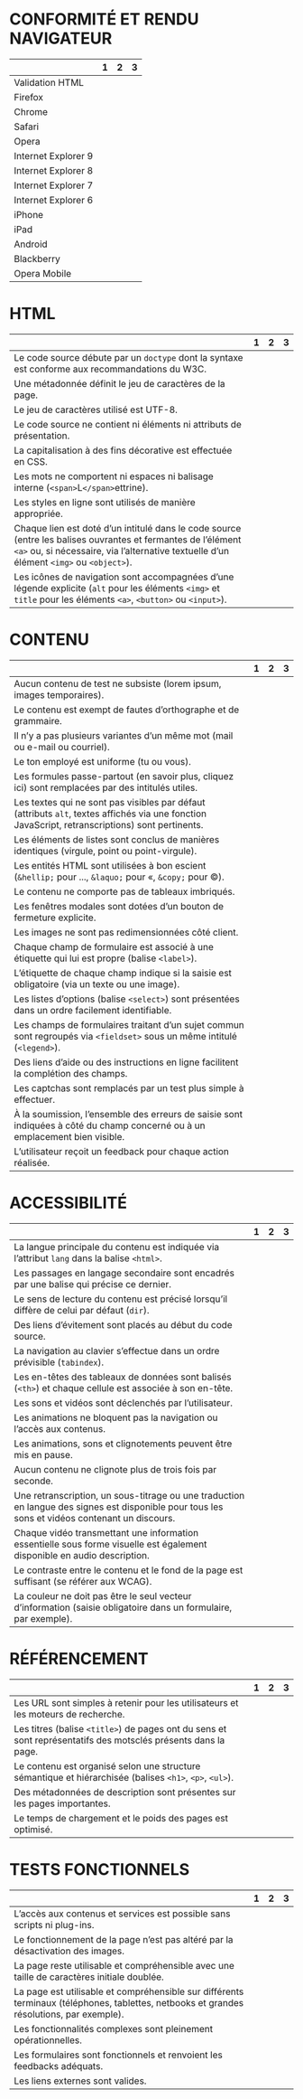CONFORMITÉ ET RENDU NAVIGATEUR
==============================

|                       |   1   |   2   |   3   |
|-----------------------|-------|-------|-------|
| Validation HTML       |       |       |       |
| Firefox               |       |       |       |
| Chrome                |       |       |       |
| Safari                |       |       |       |
| Opera                 |       |       |       |
| Internet Explorer 9   |       |       |       |
| Internet Explorer 8   |       |       |       |
| Internet Explorer 7   |       |       |       |
| Internet Explorer 6   |       |       |       |
| iPhone                |       |       |       |
| iPad                  |       |       |       |
| Android               |       |       |       |
| Blackberry            |       |       |       |
| Opera Mobile          |       |       |       |



HTML
====

|                                                                                                   |   1   |   2   |   3   |
|---------------------------------------------------------------------------------------------------|-------|-------|-------|
| Le code source débute par un `doctype` dont la syntaxe est conforme aux recommandations du W3C.   |       |       |       |
| Une métadonnée définit le jeu de caractères de la page.                                           |       |       |       |
| Le jeu de caractères utilisé est UTF-8.                                                           |       |       |       |
| Le code source ne contient ni éléments ni attributs de présentation.                              |       |       |       |
| La capitalisation à des fins décorative est effectuée en CSS.                                     |       |       |       |
| Les mots ne comportent ni espaces ni balisage interne (`<span>`L`</span>`ettrine).                |       |       |       |
| Les styles en ligne sont utilisés de manière appropriée.                                          |       |       |       |
| Chaque lien est doté d’un intitulé dans le code source (entre les balises ouvrantes et fermantes de l’élément `<a>` ou, si nécessaire, via l’alternative textuelle d’un élément `<img>` ou `<object>`).   |       |       |       |
| Les icônes de navigation sont accompagnées d’une légende explicite (`alt` pour les éléments `<img>` et `title` pour les éléments `<a>`, `<button>` ou `<input>`).   |       |       |       |



CONTENU
=======

|                                                                                                                                                  |   1   |   2   |   3   |
|--------------------------------------------------------------------------------------------------------------------------------------------------|-------|-------|-------|
| Aucun contenu de test ne subsiste (lorem ipsum, images temporaires).                                                                             |       |       |       |
| Le contenu est exempt de fautes d’orthographe et de grammaire.                                                                                   |       |       |       |
| Il n’y a pas plusieurs variantes d’un même mot (mail ou e-mail ou courriel).                                                                     |       |       |       |
| Le ton employé est uniforme (tu ou vous).                                                                                                        |       |       |       |
| Les formules passe-partout (en savoir plus, cliquez ici) sont remplacées par des intitulés utiles.                                               |       |       |       |
| Les textes qui ne sont pas visibles par défaut (attributs `alt`, textes affichés via une fonction JavaScript, retranscriptions) sont pertinents. |       |       |       |   
| Les éléments de listes sont conclus de manières identiques (virgule, point ou point-virgule).                                                    |       |       |       |
| Les entités HTML sont utilisées à bon escient (`&hellip;` pour ..., `&laquo;` pour «, `&copy;` pour ©).                                          |       |       |       |
| Le contenu ne comporte pas de tableaux imbriqués.                                                                                                |       |       |       |
| Les fenêtres modales sont dotées d’un bouton de fermeture explicite.                                                                             |       |       |       |
| Les images ne sont pas redimensionnées côté client.                                                                                              |       |       |       |
| Chaque champ de formulaire est associé à une étiquette qui lui est propre (balise `<label>`).                                                    |       |       |       |
| L’étiquette de chaque champ indique si la saisie est obligatoire (via un texte ou une image).                                                    |       |       |       |
| Les listes d’options (balise `<select>`) sont présentées dans un ordre facilement identifiable.                                                  |       |       |       |
| Les champs de formulaires traitant d’un sujet commun sont regroupés via `<fieldset>` sous un même intitulé (`<legend>`).                         |       |       |       |
| Des liens d’aide ou des instructions en ligne facilitent la complétion des champs.                                                               |       |       |       |
| Les captchas sont remplacés par un test plus simple à effectuer.                                                                                 |       |       |       |
| À la soumission, l’ensemble des erreurs de saisie sont indiquées à côté du champ concerné ou à un emplacement bien visible.                      |       |       |       |
| L’utilisateur reçoit un feedback pour chaque action réalisée.                                                                                    |       |       |       |



ACCESSIBILITÉ
=============

|                                                                                                                                                  |   1   |   2   |   3   |
|--------------------------------------------------------------------------------------------------------------------------------------------------|-------|-------|-------|
| La langue principale du contenu est indiquée via l’attribut `lang` dans la balise `<html>`.                                                      |       |       |       |
| Les passages en langage secondaire sont encadrés par une balise qui précise ce dernier.                                                          |       |       |       |
| Le sens de lecture du contenu est précisé lorsqu’il diffère de celui par défaut (`dir`).                                                         |       |       |       |
| Des liens d’évitement sont placés au début du code source.                                                                                       |       |       |       |
| La navigation au clavier s’effectue dans un ordre prévisible (`tabindex`).                                                                       |       |       |       |
| Les en-têtes des tableaux de données sont balisés (`<th>`) et chaque cellule est associée à son en-tête.                                         |       |       |       |
| Les sons et vidéos sont déclenchés par l’utilisateur.                                                                                            |       |       |       |
| Les animations ne bloquent pas la navigation ou l’accès aux contenus.                                                                            |       |       |       |
| Les animations, sons et clignotements peuvent être mis en pause.                                                                                 |       |       |       |
| Aucun contenu ne clignote plus de trois fois par seconde.                                                                                        |       |       |       |
| Une retranscription, un sous-titrage ou une traduction en langue des signes est disponible pour tous les sons et vidéos contenant un discours.   |       |       |       |
| Chaque vidéo transmettant une information essentielle sous forme visuelle est également disponible en audio description.                         |       |       |       |
| Le contraste entre le contenu et le fond de la page est suffisant (se référer aux WCAG).                                                         |       |       |       |
| La couleur ne doit pas être le seul vecteur d’information (saisie obligatoire dans un formulaire, par exemple).                                  |       |       |       |



RÉFÉRENCEMENT
=============
|                                                                                                                                                  |   1   |   2   |   3   |
|--------------------------------------------------------------------------------------------------------------------------------------------------|-------|-------|-------|
| Les URL sont simples à retenir pour les utilisateurs et les moteurs de recherche.                                                                |       |       |       |
| Les titres (balise `<title>`) de pages ont du sens et sont représentatifs des motsclés présents dans la page.                                    |       |       |       |
| Le contenu est organisé selon une structure sémantique et hiérarchisée (balises `<h1>`, `<p>`, `<ul>`).                                          |       |       |       |
| Des métadonnées de description sont présentes sur les pages importantes.                                                                         |       |       |       |
| Le temps de chargement et le poids des pages est optimisé.                                                                                       |       |       |       |



TESTS FONCTIONNELS
==================
|                                                                                                                                                  |   1   |   2   |   3   |
|--------------------------------------------------------------------------------------------------------------------------------------------------|-------|-------|-------|
| L’accès aux contenus et services est possible sans scripts ni plug-ins.                                                                          |       |       |       |
| Le fonctionnement de la page n’est pas altéré par la désactivation des images.                                                                   |       |       |       |
| La page reste utilisable et compréhensible avec une taille de caractères initiale doublée.                                                       |       |       |       |
| La page est utilisable et compréhensible sur différents terminaux (téléphones, tablettes, netbooks et grandes résolutions, par exemple).         |       |       |       |
| Les fonctionnalités complexes sont pleinement opérationnelles.                                                                                   |       |       |       |
| Les formulaires sont fonctionnels et renvoient les feedbacks adéquats.                                                                           |       |       |       |
| Les liens externes sont valides.                                                                                                                 |       |       |       |